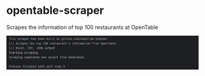 # opentable-scraper
Scrapes the information of top 100 restaurants at OpenTable

![Console Output Screenshot](output/ahhaha.png)
